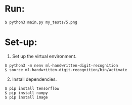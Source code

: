 # Run:
```
$ python3 main.py my_tests/5.png
```

# Set-up:
1. Set up the virtual environment.
```
$ python3 -m nenv ml-handwritten-digit-recognition
$ source ml-handwritten-digit-recognition/bin/activate
```
2. Install dependencies.
```
$ pip install tensorflow
$ pip install numpy
$ pip install image
```
